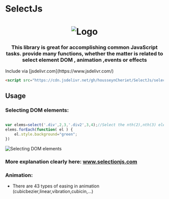 # SelectJs
<h1 align="center">
   <img alt="Logo" src="https://www.selectionjs.com/img/selectjs.jpg"/>
</h1>
<h3 align="center">
	This library is great for accomplishing common JavaScript tasks. provide many functions, whether the matter is related to  select element DOM , animation ,events or effects 
</h3>
Include via [jsdelivr.com](https://www.jsdelivr.com/)

```html
<script src="https://cdn.jsdelivr.net/gh/housseynCheriet/SelectJs/selectjs.min.1.js"></script>
```
## Usage
### Selecting DOM elements:
```javascript

var elems=select('.div',2,3,'.div2',3,4);//Select the nth(2),nth(3) element from class ".div" and nth(3),nth(4) element from class ".div2"
elems.forEach(function( el ) {
    el.style.background="green";
})
```
<img alt="Selecting DOM elements" src="https://www.selectionjs.com/img/select_img1.jpg"/>

### More explanation clearly here: <a href="https://www.selectionjs.com">www.selectionjs.com</a>
### Animation:
 - There are 43 types of easing in animation (cubicbezier,linear,vibration,cubicin,...)


